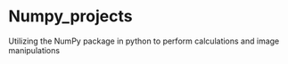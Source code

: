 # Numpy_projects
Utilizing the NumPy package in python to perform calculations and image manipulations
